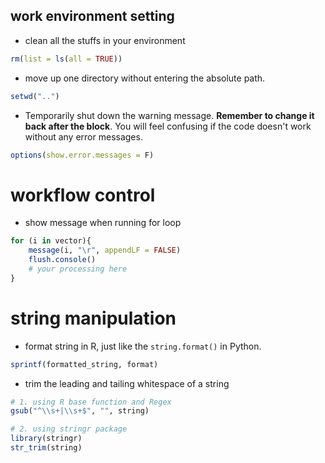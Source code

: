 ##  work environment setting

* clean all the stuffs in your environment

``` r
rm(list = ls(all = TRUE))
```

* move up one directory without entering the absolute path.

``` r
setwd("..")
```

* Temporarily shut down the warning message. **Remember to change it back after the block**. You will feel confusing if the code doesn't work without any error messages.

``` r
options(show.error.messages = F)
```

# workflow control

* show message when running for loop

``` r
for (i in vector){
    message(i, "\r", appendLF = FALSE)
    flush.console()
    # your processing here
}
```

# string manipulation

* format string in R, just like the `string.format()` in Python.

``` r
sprintf(formatted_string, format)
```

* trim the leading and tailing whitespace of a string

``` r
# 1. using R base function and Regex
gsub("^\\s+|\\s+$", "", string)

# 2. using stringr package
library(stringr)
str_trim(string)
```